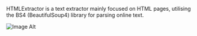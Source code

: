 HTMLExtractor is a text extractor mainly focused on HTML pages, utilising the BS4 (BeautifulSoup4) library for parsing online text.

![Image Alt](https://files.catbox.moe/senhvm.png)
